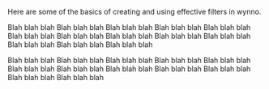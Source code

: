 Here are some of the basics of creating and using effective filters in wynno.

Blah blah blah Blah blah blah Blah blah blah Blah blah blah Blah blah blah Blah blah blah 
Blah blah blah Blah blah blah Blah blah blah Blah blah blah 
Blah blah blah Blah blah blah Blah blah blah 

Blah blah blah Blah blah blah Blah blah blah Blah blah blah 
Blah blah blah Blah blah blah Blah blah blah Blah blah blah Blah blah blah 
Blah blah blah Blah blah blah Blah blah blah 